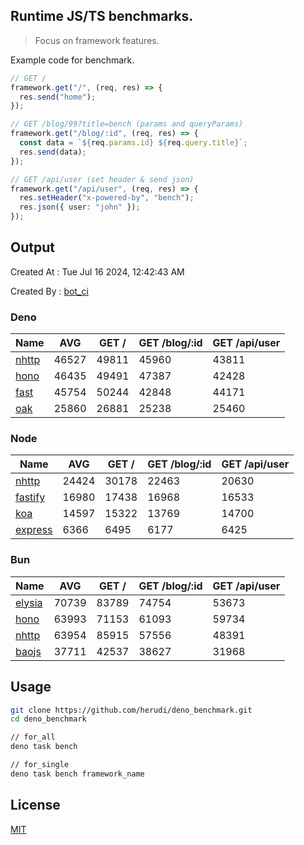 ## Runtime JS/TS benchmarks.

> Focus on framework features.

Example code for benchmark.
```ts
// GET /
framework.get("/", (req, res) => {
  res.send("home");
});

// GET /blog/99?title=bench (params and queryParams)
framework.get("/blog/:id", (req, res) => {
  const data = `${req.params.id} ${req.query.title}`;
  res.send(data);
});

// GET /api/user (set header & send json)
framework.get("/api/user", (req, res) => {
  res.setHeader("x-powered-by", "bench");
  res.json({ user: "john" });
});
```

## Output
Created At : Tue Jul 16 2024, 12:42:43 AM

Created By : [bot_ci](https://github.com/herudi/deno_benchmarks/commits?author=github-actions%5Bbot%5D)


### Deno
|Name|AVG|GET /|GET /blog/:id|GET /api/user|
|----|----|----|----|----|
|[nhttp](https://github.com/nhttp/nhttp)|46527|49811|45960|43811|
|[hono](https://github.com/honojs/hono)|46435|49491|47387|42428|
|[fast](https://github.com/danteissaias/fast)|45754|50244|42848|44171|
|[oak](https://github.com/oakserver/oak)|25860|26881|25238|25460|
  


### Node
|Name|AVG|GET /|GET /blog/:id|GET /api/user|
|----|----|----|----|----|
|[nhttp](https://github.com/nhttp/nhttp)|24424|30178|22463|20630|
|[fastify](https://github.com/fastify/fastify)|16980|17438|16968|16533|
|[koa](https://github.com/koajs/koa)|14597|15322|13769|14700|
|[express](https://github.com/expressjs/express)|6366|6495|6177|6425|
  


### Bun
|Name|AVG|GET /|GET /blog/:id|GET /api/user|
|----|----|----|----|----|
|[elysia](https://github.com/elysiajs/elysia)|70739|83789|74754|53673|
|[hono](https://github.com/honojs/hono)|63993|71153|61093|59734|
|[nhttp](https://github.com/nhttp/nhttp)|63954|85915|57556|48391|
|[baojs](https://github.com/mattreid1/baojs)|37711|42537|38627|31968|
  



## Usage

```bash
git clone https://github.com/herudi/deno_benchmark.git
cd deno_benchmark

// for_all
deno task bench

// for_single
deno task bench framework_name
```

## License

[MIT](LICENSE)

